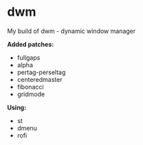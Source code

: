 # **dwm**
My build of dwm - dynamic window manager

**Added patches:**

* fullgaps
* alpha
* pertag-perseltag
* centeredmaster
* fibonacci
* gridmode

**Using:**

* st
* dmenu
* rofi
